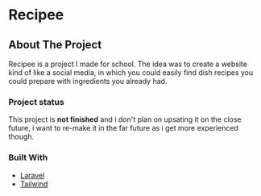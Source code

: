 # Recipee



<!-- ABOUT THE PROJECT -->
## About The Project


   <p> Recipee is a project I made for school. The idea was to create a website kind of like a social media,
    in which you could easily find dish recipes you could prepare with ingredients you already had.</p>
    
    
### Project status
This project is **not finished** and i don't plan on upsating it on the close future, i want to re-make it in the far future as i get more experienced though. 


### Built With

* [Laravel](https://laravel.com)
* [Tailwind](https://tailwindcss.com)
